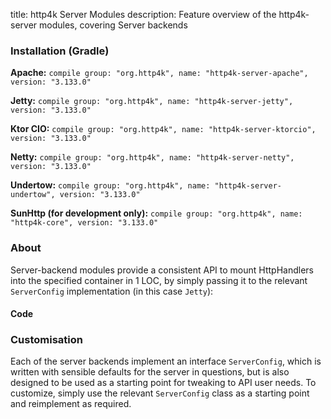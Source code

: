 title: http4k Server Modules
description: Feature overview of the http4k-server modules, covering Server backends

### Installation (Gradle)
**Apache:** ```compile group: "org.http4k", name: "http4k-server-apache", version: "3.133.0"```

**Jetty:** ```compile group: "org.http4k", name: "http4k-server-jetty", version: "3.133.0"```

**Ktor CIO:** ```compile group: "org.http4k", name: "http4k-server-ktorcio", version: "3.133.0"```

**Netty:** ```compile group: "org.http4k", name: "http4k-server-netty", version: "3.133.0"```

**Undertow:** ```compile group: "org.http4k", name: "http4k-server-undertow", version: "3.133.0"```

**SunHttp (for development only):** ```compile group: "org.http4k", name: "http4k-core", version: "3.133.0"```

### About
Server-backend modules provide a consistent API to mount HttpHandlers into the specified container in 1 LOC, by 
simply passing it to the relevant `ServerConfig` implementation (in this case `Jetty`):

#### Code [<img class="octocat"/>](https://github.com/http4k/http4k/blob/master/src/docs/guide/modules/servers/example_http.kt)
<script src="https://gist-it.appspot.com/https://github.com/http4k/http4k/blob/master/src/docs/guide/modules/servers/example_http.kt"></script>

### Customisation
Each of the server backends implement an interface `ServerConfig`, which is written with sensible defaults for the server in questions, 
but is also designed to be used as a starting point for tweaking to API user needs. To customize, simply use the relevant `ServerConfig` 
class as a starting point and reimplement as required.
